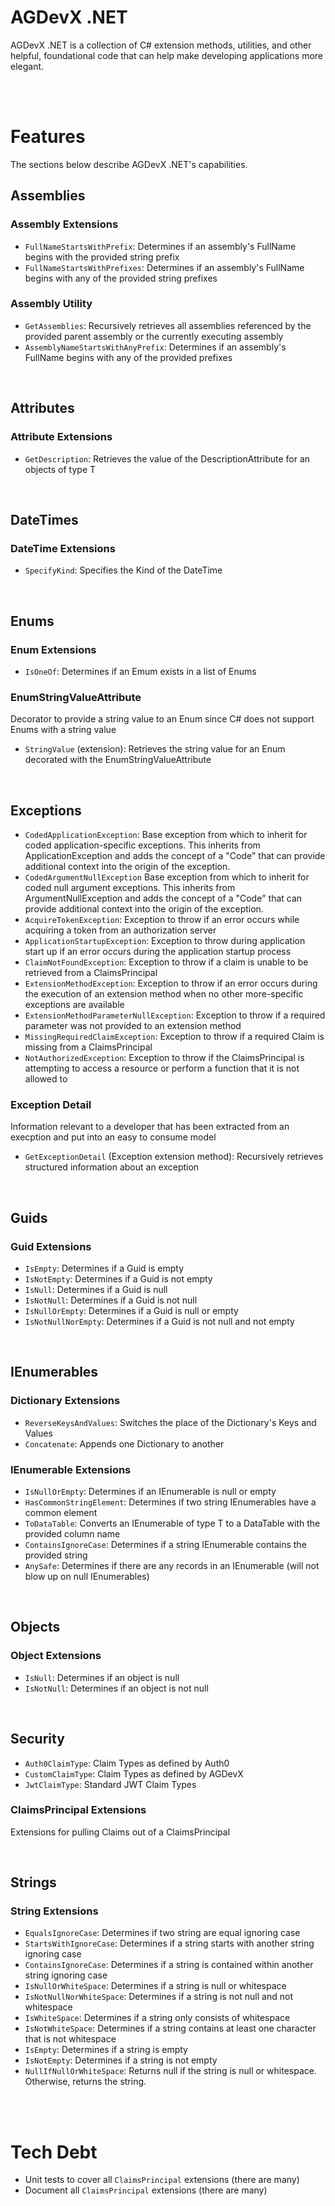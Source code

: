 # AGDevX .NET

AGDevX .NET is a collection of C# extension methods, utilities, and other helpful, foundational code that can help make developing applications more elegant.

<br />
<br />

# Features

The sections below describe AGDevX .NET's capabilities.

## Assemblies

### Assembly Extensions

- `FullNameStartsWithPrefix`: Determines if an assembly's FullName begins with the provided string prefix
- `FullNameStartsWithPrefixes`: Determines if an assembly's FullName begins with any of the provided string prefixes

### Assembly Utility

- `GetAssemblies`: Recursively retrieves all assemblies referenced by the provided parent assembly or the currently executing assembly
- `AssemblyNameStartsWithAnyPrefix`: Determines if an assembly's FullName begins with any of the provided prefixes

<br />

## Attributes

### Attribute Extensions

- `GetDescription`: Retrieves the value of the DescriptionAttribute for an objects of type T

<br />

## DateTimes

### DateTime Extensions

- `SpecifyKind`: Specifies the Kind of the DateTime

<br />

## Enums

### Enum Extensions

- `IsOneOf`: Determines if an Emum exists in a list of Enums

### EnumStringValueAttribute

Decorator to provide a string value to an Enum since C# does not support Enums with a string value

- `StringValue` (extension): Retrieves the string value for an Enum decorated with the EnumStringValueAttribute

<br />

## Exceptions

- `CodedApplicationException`: Base exception from which to inherit for coded application-specific exceptions. This inherits from ApplicationException and adds the concept of a "Code" that can provide additional context into the origin of the exception.
- `CodedArgumentNullException` Base exception from which to inherit for coded null argument exceptions. This inherits from ArgumentNullException and adds the concept of a "Code" that can provide additional context into the origin of the exception.
- `AcquireTokenException`: Exception to throw if an error occurs while acquiring a token from an authorization server
- `ApplicationStartupException`: Exception to throw during application start up if an error occurs during the application startup process
- `ClaimNotFoundException`: Exception to throw if a claim is unable to be retrieved from a ClaimsPrincipal
- `ExtensionMethodException`: Exception to throw if an error occurs during the execution of an extension method when no other more-specific exceptions are available
- `ExtensionMethodParameterNullException`: Exception to throw if a required parameter was not provided to an extension method
- `MissingRequiredClaimException`: Exception to throw if a required Claim is missing from a ClaimsPrincipal
- `NotAuthorizedException`: Exception to throw if the ClaimsPrincipal is attempting to access a resource or perform a function that it is not allowed to

### Exception Detail

Information relevant to a developer that has been extracted from an execption and put into an easy to consume model

- `GetExceptionDetail` (Exception extension method): Recursively retrieves structured information about an exception

<br />

## Guids

### Guid Extensions

- `IsEmpty`: Determines if a Guid is empty
- `IsNotEmpty`: Determines if a Guid is not empty
- `IsNull`: Determines if a Guid is null
- `IsNotNull`: Determines if a Guid is not null
- `IsNullOrEmpty`: Determines if a Guid is null or empty
- `IsNotNullNorEmpty`: Determines if a Guid is not null and not empty

<br />

## IEnumerables

### Dictionary Extensions

- `ReverseKeysAndValues`: Switches the place of the Dictionary's Keys and Values
- `Concatenate`: Appends one Dictionary to another

### IEnumerable Extensions

- `IsNullOrEmpty`: Determines if an IEnumerable is null or empty
- `HasCommonStringElement`: Determines if two string IEnumerables have a common element
- `ToDataTable`: Converts an IEnumerable of type T to a DataTable with the provided column name
- `ContainsIgnoreCase`: Determines if a string IEnumerable contains the provided string
- `AnySafe`: Determines if there are any records in an IEnumerable (will not blow up on null IEnumerables)

<br />

## Objects

### Object Extensions

- `IsNull`: Determines if an object is null
- `IsNotNull`: Determines if an object is not null

<br />

## Security

- `Auth0ClaimType`: Claim Types as defined by Auth0
- `CustomClaimType`: Claim Types as defined by AGDevX
- `JwtClaimType`: Standard JWT Claim Types

### ClaimsPrincipal Extensions

Extensions for pulling Claims out of a ClaimsPrincipal

<br />

## Strings

### String Extensions

- `EqualsIgnoreCase`: Determines if two string are equal ignoring case
- `StartsWithIgnoreCase`: Determines if a string starts with another string ignoring case
- `ContainsIgnoreCase`: Determines if a string is contained within another string ignoring case
- `IsNullOrWhiteSpace`: Determines if a string is null or whitespace
- `IsNotNullNorWhiteSpace`: Determines if a string is not null and not whitespace
- `IsWhiteSpace`: Determines if a string only consists of whitespace
- `IsNotWhiteSpace`: Determines if a string contains at least one character that is not whitespace
- `IsEmpty`: Determines if a string is empty
- `IsNotEmpty`: Determines if a string is not empty
- `NullIfNullOrWhiteSpace`: Returns null if the string is null or whitespace. Otherwise, returns the string.

<br />
<br />

# Tech Debt

- Unit tests to cover all `ClaimsPrincipal` extensions (there are many)
- Document all `ClaimsPrincipal` extensions (there are many)
